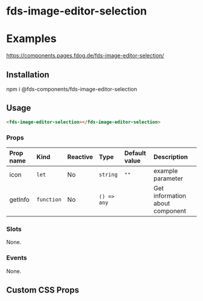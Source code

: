 # fds-image-editor-selection

# Examples

https://components.pages.fdog.de/fds-image-editor-selection/

## Installation
npm i @fds-components/fds-image-editor-selection

## Usage 
``` html
<fds-image-editor-selection></fds-image-editor-selection>
```

[//]: # "Autogeneratedstart"
### Props

| Prop name | Kind | Reactive | Type | Default value | Description |
| :--- | :--- | :--- | :--- | :--- | :--- |
| icon | <code>let</code> | No | <code>string</code> | <code>""</code> | example parameter |
| getInfo | <code>function</code> | No | <code>() => any</code> | <code></code> | Get information about component |
### Slots

None.

### Events

None.


[//]: # "Autogeneratedstop"

## Custom CSS Props

 

 
